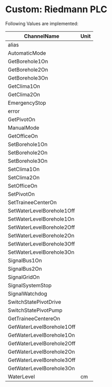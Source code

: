 # Custom: Riedmann PLC


Following Values are implemented:

|ChannelName|Unit|
|---|---|
|alias||
|AutomaticMode||
|GetBorehole1On||
|GetBorehole2On||
|GetBorehole3On||
|GetClima1On||
|GetClima2On||
|EmergencyStop||
|error||
|GetPivotOn||
|ManualMode||
|GetOfficeOn||
|SetBorehole1On||
|SetBorehole2On||
|SetBorehole3On||
|SetClima1On||
|SetClima2On||
|SetOfficeOn||
|SetPivotOn||
|SetTraineeCenterOn||
|SetWaterLevelBorehole1Off||
|SetWaterLevelBorehole1On||
|SetWaterLevelBorehole2Off||
|SetWaterLevelBorehole2On||
|SetWaterLevelBorehole3Off||
|SetWaterLevelBorehole3On||
|SignalBus1On||
|SignalBus2On||
|SignalGridOn||
|SignalSystemStop||
|SignalWatchdog||
|SwitchStatePivotDrive||
|SwitchStatePivotPump||
|GetTraineeCentereOn||
|GetWaterLevelBorehole1Off||
|GetWaterLevelBorehole1On||
|GetWaterLevelBorehole2Off||
|GetWaterLevelBorehole2On||
|GetWaterLevelBorehole3Off||
|GetWaterLevelBorehole3On||
|WaterLevel|cm|
